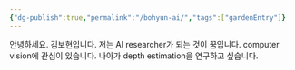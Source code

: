 ```yaml
---
{"dg-publish":true,"permalink":"/bohyun-ai/","tags":["gardenEntry"]}
---
```


안녕하세요. 김보현입니다.
저는 AI researcher가 되는 것이 꿈입니다.
computer vision에 관심이 있습니다.
나아가 depth estimation을 연구하고 싶습니다.